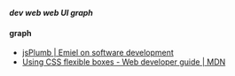 _**dev web web UI graph**_

#### graph

- [jsPlumb | Emiel on software development](http://blog.emielhollander.nl/tag/jsplumb/)
- [Using CSS flexible boxes - Web developer guide | MDN](https://developer.mozilla.org/en-US/docs/Web/Guide/CSS/Flexible_boxes)
